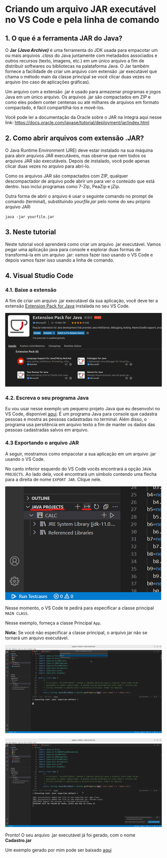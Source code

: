 # Criando um arquivo JAR executável no VS Code e pela linha de comando

## 1. O que é a ferramenta JAR do Java?

O **Jar *(Java Archive)*** é uma ferramenta do JDK usada para empacotar um ou mais arquivos *.class* do Java juntamente com metadados associados e outros recursos (texto, imagens, etc.) em um único arquivo a fim de distribuir softwares ou bibliotecas na palataforma Java. O Jar também fornece a facilidade de criar um arquivo com extensão .jar executável que chama o método main da classe principal se você clicar duas vezes no arquivo (no caso de aplicações gráficas).

Um arquivo com a extensão .jar é usado para armazenar programas e jogos Java em um único arquivo. Os arquivos .jar são compactados em ZIP e como eles podem conter centenas ou até milhares de arquivos em formato compactado, é fácil compartilhá-los e movê-los.

Você pode ler a documentação da Oracle sobre o JAR na íntegra aqui nesse link: https://docs.oracle.com/javase/tutorial/deployment/jar/index.html

## 2. Como abrir arquivos com extensão .JAR?

O Java Runtime Environment (JRE) deve estar instalado na sua máquina para abrir arquivos JAR executáveis, mas observe que nem todos os arquivos JAR são executáveis. Depois de instalado, você pode apenas clicar duas vezes no arquivo para abri-lo.

Como os arquivos JAR são compactados com ZIP, qualquer descompactador de arquivo pode abrir um para ver o conteúdo que está dentro. Isso inclui programas como 7-Zip, PeaZip e jZip.

Outra forma de abrir o arquivo é usar o seguinte comando no prompt de comando (terminal), substituindo *yourfile.jar* pelo nome do seu próprio arquivo JAR:

`java -jar yourfile.jar`

## 3. Neste tutorial

Neste tutorial você aprenderá como criar um arquivo .jar executável. Vamos pegar uma aplicação java para console e explorar duas formas de transformá-la em um arquivo .jar: vamos fazer isso usando o VS Code e depois vamos fazer isso usando a linha de comando.

## 4. Visual Studio Code

### 4.1. Baixe a extensão

A fim de criar um arquivo .jar executável da sua aplicação, você deve ter a extensão [Extension Pack for Java](https://marketplace.visualstudio.com/items?itemName=vscjava.vscode-java-pack) instalada no seu VS Code.

![](images/img01.png)

### 4.2. Escreva o seu programa Java

Eu vou usar nesse exemplo um pequeno projeto Java que eu desenvolvi no VS Code, disponível [aqui](Cadastro).
É um programa Java para console que cadastra pessoas e mostra as pessoas cadastradas no terminal. Além disso, o programa usa persitência em arquivo texto a fim de manter os dados das pessoas cadastradas salvos em arquivo.

### 4.3 Exportando o arquivo JAR

A seguir, mostramos como empacotar a sua aplicação em um arquivo .jar usando o VS Code.

No canto inferior esquerdo do VS Code vocês encontrará a opção `JAVA PROJECTS`. Ao lado dela, você encontrará um símbolo contendo uma flecha para a direita de nome `EXPORT JAR`. Clique nele.

![](images/img02.png)

Nesse momento, o VS Code te pedirá para especificar a classe principal `MAIN CLASS`.

Nesse exemplo, forneça a classe Principal `App`.

**Nota:** Se você não especificar a classe principal, o arquivo jar não se tornará um arquivo executável.

![](images/img03.png)

![](images/img04.png)

Pronto! O seu arquivo .jar executável já foi gerado, com o nome **Cadastro.jar**

Um exemplo gerado por mim pode ser baixado [aqui](Cadastro.jar)



